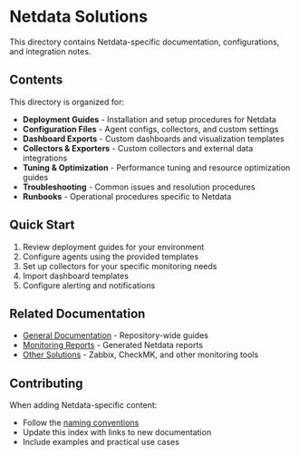 # Netdata Solutions

This directory contains Netdata-specific documentation, configurations, and integration notes.

## Contents

This directory is organized for:

- **Deployment Guides** - Installation and setup procedures for Netdata
- **Configuration Files** - Agent configs, collectors, and custom settings
- **Dashboard Exports** - Custom dashboards and visualization templates
- **Collectors & Exporters** - Custom collectors and external data integrations
- **Tuning & Optimization** - Performance tuning and resource optimization guides
- **Troubleshooting** - Common issues and resolution procedures
- **Runbooks** - Operational procedures specific to Netdata

## Quick Start

1. Review deployment guides for your environment
2. Configure agents using the provided templates
3. Set up collectors for your specific monitoring needs
4. Import dashboard templates
5. Configure alerting and notifications

## Related Documentation

- [General Documentation](../../docs/) - Repository-wide guides
- [Monitoring Reports](../../reports/) - Generated Netdata reports
- [Other Solutions](../) - Zabbix, CheckMK, and other monitoring tools

## Contributing

When adding Netdata-specific content:
- Follow the [naming conventions](../../docs/README.md#naming-conventions)
- Update this index with links to new documentation
- Include examples and practical use cases
